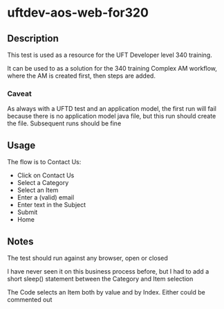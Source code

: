 # uftdev-aos-web-for320

## Description
This test is used as a resource for the UFT Developer level 340 training.

It can be used to as a solution for the 340 training Complex AM workflow, where the AM is created first, then steps are added.

### Caveat
As always with a UFTD test and an application model, the first run will fail because there is no application model java file, but this run should create the file. Subsequent runs should be fine


## Usage

The flow is to Contact Us:
* Click on Contact Us
* Select a Category
* Select an Item
* Enter a (valid) email
* Enter text in the Subject
* Submit
* Home
## Notes
The test should run against any browser, open or closed

I have never seen it on this business process before, but I had to add a short sleep() statement between the Category and Item selection

The Code selects an Item both by value and by Index. Either could be commented out
